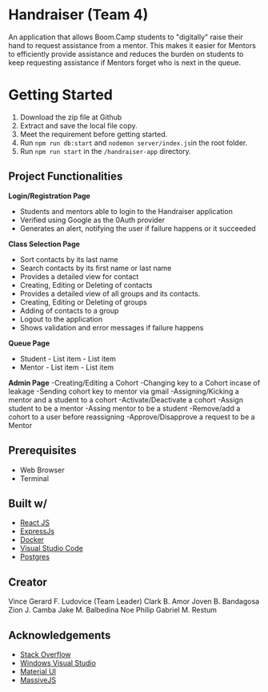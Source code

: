 # Handraiser (Team 4)

An application that allows Boom.Camp students to "digitally" raise their hand to request assistance from a mentor. This makes it easier for Mentors to efficiently provide assistance and reduces the burden on students to keep requesting assistance if Mentors forget who is next in the queue.

# Getting Started

1. Download the zip file at Github
2. Extract and save the local file copy.
3. Meet the requirement before getting started.
4. Run `npm run db:start` and `nodemon server/index.js`in the root folder.
5. Run `npm run start` in the `/handraiser-app` directory.

## Project Functionalities

**Login/Registration Page**

- Students and mentors able to login to the Handraiser application
- Verified using Google as the 0Auth provider
- Generates an alert, notifying the user if failure happens or it succeeded

**Class Selection Page**

- Sort contacts by its last name
- Search contacts by its first name or last name
- Provides a detailed view for contact
- Creating, Editing or Deleting of contacts
- Provides a detailed view of all groups and its contacts.
- Creating, Editing or Deleting of groups
- Adding of contacts to a group
- Logout to the application
- Shows validation and error messages if failure happens

**Queue Page**

- Student - List item - List item
- Mentor - List item - List item

**Admin Page**
-Creating/Editing a Cohort
-Changing key to a Cohort incase of leakage
-Sending cohort key to mentor via gmail
-Assigning/Kicking a mentor and a student to a cohort
-Activate/Deactivate a cohort
-Assign student to be a mentor
-Assing mentor to be a student
-Remove/add a cohort to a user before reassigning
-Approve/Disapprove a request to be a Mentor

## Prerequisites

- Web Browser
- Terminal

## Built w/

- [React JS](https://reactjs.org/)
- [ExpressJs](<[https://expressjs.com/](https://expressjs.com/)>)
- [Docker](<[https://www.docker.com/](https://www.docker.com/)>)
- [Visual Studio Code](<([https://code.visualstudio.com/](https://code.visualstudio.com/))>)
- [Postgres](<([[https://www.postgresql.org/docs/](https://www.postgresql.org/docs/))>)

## Creator

Vince Gerard F. Ludovice (Team Leader)
Clark B. Amor
Joven B. Bandagosa
Zion J. Camba
Jake M. Balbedina
Noe Philip Gabriel M. Restum

## Acknowledgements

- [Stack Overflow](<[[https://stackoverflow.com/](https://stackoverflow.com/)](https://stackoverflow.com/](https://stackoverflow.com/))>)
- [Windows Visual Studio](<[https://code.visualstudio.com](https://code.visualstudio.com/)>)
- [Material UI](<[[https://material-ui.com/](https://material-ui.com/)](https://material-ui.com/](https://material-ui.com/))>)
- [MassiveJS](<[[https://massivejs.org/](https://massivejs.org/)](https://massivejs.org/](https://massivejs.org/))>)

